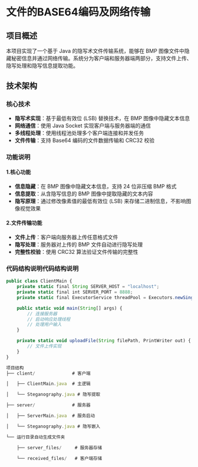 # 文件的BASE64编码及网络传输


## 项目概述


本项目实现了一个基于 Java 的隐写术文件传输系统，能够在 BMP 图像文件中隐藏秘密信息并通过网络传输。系统分为客户端和服务器端两部分，支持文件上传、隐写处理和隐写信息提取功能。


## 技术架构


### 核心技术
- **隐写术实现**：基于最低有效位 (LSB) 替换技术，在 BMP 图像中隐藏文本信息
- **网络通信**：使用 Java Socket 实现客户端与服务器端的通信
- **多线程处理**：使用线程池处理多个客户端连接和并发任务
- **文件传输**：支持 Base64 编码的文件数据传输和 CRC32 校验


### 功能说明


#### 1.核心功能
- **信息隐藏**：在 BMP 图像中隐藏文本信息，支持 24 位非压缩 BMP 格式
- **信息提取**：从含隐写信息的 BMP 图像中提取隐藏的文本内容
- **隐写原理**：通过修改像素值的最低有效位 (LSB) 来存储二进制信息，不影响图像视觉效果


#### 2.文件传输功能
- **文件上传**：客户端向服务器上传任意格式文件
- **隐写处理**：服务器对上传的 BMP 文件自动进行隐写处理
- **完整性校验**：使用 CRC32 算法验证文件传输的完整性

### 代码结构说明代码结构说明


```javascript
public class ClientMain {
    private static final String SERVER_HOST = "localhost";
    private static final int SERVER_PORT = 8888;
    private static final ExecutorService threadPool = Executors.newSingleThreadExecutor();

    public static void main(String[] args) {
        // 连接服务器
        // 启动响应处理线程
        // 处理用户输入
    }

    private static void uploadFile(String filePath, PrintWriter out) {
        // 文件上传实现
    }
}
```
```javascript
项目结构
├── client/              # 客户端

│   ├── ClientMain.java  # 主逻辑

│   └── Steganography.java # 隐写提取

├── server/              # 服务器

│   ├── ServerMain.java  # 服务启动

│   └── Steganography.java # 隐写嵌入

└── 运行目录自动生成文件夹

    ├── server_files/     # 服务器存储

    └── received_files/   # 客户端存储
```